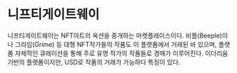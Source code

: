 # 니프티게이트웨이

니프티게이트웨이는 NFT아트의 옥션을 중개하는 마켓플레이스이다. 비플(Beeple)이나 그라임(Grime) 등 대형 NFT작가들의 작품도 이 플랫폼에서 거래된 바 있으며, 플랫폼 자체적인 큐레이션을 통해 주로 유명 작가의 작품들로 경매가 이루어진다. 이더리움 기반의 플랫폼이지만, USD로 작품의 거래가 가능하다 특징이 있다.
